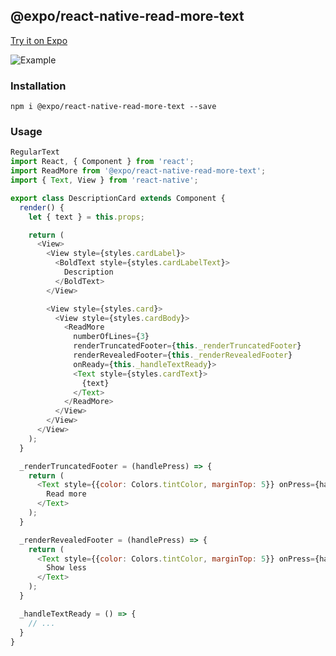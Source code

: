 ## @expo/react-native-read-more-text

[Try it on Expo](https://exp.host/@community/read-more-example)

![Example](https://raw.githubusercontent.com/expo/react-native-read-more-text/master/example.gif)

### Installation

```
npm i @expo/react-native-read-more-text --save
```

### Usage

```javascript
RegularText
import React, { Component } from 'react';
import ReadMore from '@expo/react-native-read-more-text';
import { Text, View } from 'react-native';

export class DescriptionCard extends Component {
  render() {
    let { text } = this.props;

    return (
      <View>
        <View style={styles.cardLabel}>
          <BoldText style={styles.cardLabelText}>
            Description
          </BoldText>
        </View>

        <View style={styles.card}>
          <View style={styles.cardBody}>
            <ReadMore
              numberOfLines={3}
              renderTruncatedFooter={this._renderTruncatedFooter}
              renderRevealedFooter={this._renderRevealedFooter}
              onReady={this._handleTextReady}>
              <Text style={styles.cardText}>
                {text}
              </Text>
            </ReadMore>
          </View>
        </View>
      </View>
    );
  }

  _renderTruncatedFooter = (handlePress) => {
    return (
      <Text style={{color: Colors.tintColor, marginTop: 5}} onPress={handlePress}>
        Read more
      </Text>
    );
  }

  _renderRevealedFooter = (handlePress) => {
    return (
      <Text style={{color: Colors.tintColor, marginTop: 5}} onPress={handlePress}>
        Show less
      </Text>
    );
  }

  _handleTextReady = () => {
    // ...
  }
}
```
